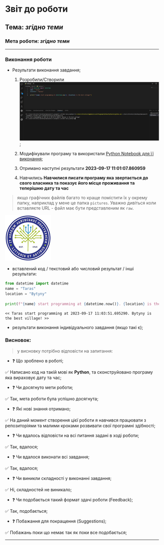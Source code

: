 # Звіт до роботи
## Тема: _згідно теми_
### Мета роботи: _згідно теми_
---
### Виконання роботи
- Результати виконання завдання;
    1. Розробили/Створили ![Для перегляду](lab_01.png ":3");

    1. Модифікували програму та використали [Python Notebook для її виконання](nb.ipynb);
    1. Отримано наступні результати **2023-09-17 11:01:07.860959**
    
    1. Навчились **Навчилися писати програму яка звертається до свого власника та показує його місце проживання та теперішню дату та час**
    
> якщо графічних файлів багато то краще помістити їх у окрему папку, наприклад у мене це папка `pictures`. Уважно дивіться коли вставляєте URL - файл має бути представленим як `raw`. 

![alt text](https://github.com/BobasB/it_college/raw/main/reports/pictures/logo-lit.jpg "ІТ Коледж")

- вставлений код / текстовий або числовий результат / інші результати:
```python
from datetime import datetime
name = "Taras"
location = "Bytyny"

print(f"{name} start programming at {datetime.now()}. {location} is the best village!")
```
```text
<< Taras start programming at 2023-09-17 11:03:51.695290. Bytyny is the best village! >>
```

- результати виконання індивідуального завдання (якщо такі є);

### Висновок: 
> у висновку потрібно відповісти на запитання:
- :question: Що зроблено в роботі;

:white_check_mark: Написано код на такій мові як **Python**, та сконструйовано програму яка вираховує дату та час;

- :question: Чи досягнуто мети роботи;

:white_check_mark: Так, мета роботи була успішно досягнута;

- :question: Які нові знання отримано;

:white_check_mark: На даний момент створення цієї роботи я навчився працювати з репозиторіями та малими кроками розвивати свої програмні здібності;

- :question: Чи вдалось відповісти на всі питання задані в ході роботи;

:white_check_mark: Так, вдалося;

- :question: Чи вдалося виконати всі завдання;

:white_check_mark: Так, вдалося;

- :question: Чи виникли складності у виконанні завдання;

:white_check_mark: Ні, складностей не виникало;

- :question: Чи подобається такий формат здачі роботи (Feedback);

:white_check_mark: Так, подобається;

- :question: Побажання для покращення (Suggestions);

:white_check_mark: Побажань поки що немає так як поки все подобається;

---
